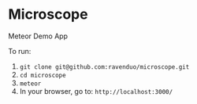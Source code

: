 Microscope
==========

Meteor Demo App

To run:
  1. `git clone git@github.com:ravenduo/microscope.git`
  2. `cd microscope`
  3. `meteor`
  4. In your browser, go to: `http://localhost:3000/`


